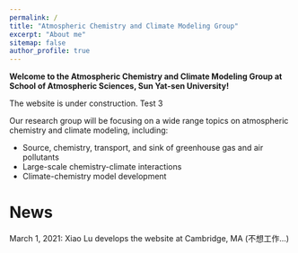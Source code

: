 ```yaml
---
permalink: /
title: "Atmospheric Chemistry and Climate Modeling Group"
excerpt: "About me"
sitemap: false
author_profile: true
---
```

**Welcome to the Atmospheric Chemistry and Climate Modeling Group at School of Atmospheric Sciences, Sun Yat-sen University!**

The website is under construction. Test 3

Our research group will be focusing on a wide range topics on atmospheric chemistry and climate modeling, including:
 - Source, chemistry, transport, and sink of greenhouse gas and air pollutants
 - Large-scale chemistry-climate interactions
 - Climate-chemistry model development


News
======
March 1, 2021: Xiao Lu develops the website at Cambridge, MA (不想工作...)


